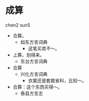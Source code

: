 







# 成算
chen2 sun5
+ 合算。
  * 如东方言词典
    - 这笔买卖不～。
+ 上算，划得来。
  * 东台方言词典
+ 合算
  * 兴化方言词典
    - 衣裳还是套裁省料，比较～。
+ 合算：这个东西买得～。
  * 泰县方言志

